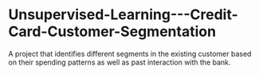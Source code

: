 # Unsupervised-Learning---Credit-Card-Customer-Segmentation

A project that identifies different segments in the existing customer based on their spending patterns as well as past interaction with the bank.
